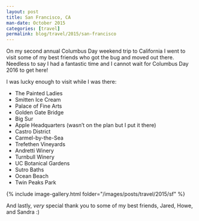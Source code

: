 ```yaml
---
layout: post
title: San Francisco, CA
man-date: October 2015
categories: [travel]
permalink: blog/travel/2015/san-francisco
---
```


On my second annual Columbus Day weekend trip to California I went to visit some of my best friends who got the bug and moved out there. Needless to say I had a fantastic time and I cannot wait for Columbus Day 2016 to get here!

<!--more-->

I was lucky enough to visit while I was there:

* The Painted Ladies
* Smitten Ice Cream
* Palace of Fine Arts
* Golden Gate Bridge
* Big Sur
* Apple Headquarters (wasn’t on the plan but I put it there)
* Castro District
* Carmel-by-the-Sea
* Trefethen Vineyards
* Andretti Winery
* Turnbull Winery
* UC Botanical Gardens
* Sutro Baths
* Ocean Beach
* Twin Peaks Park

{% include image-gallery.html folder="/images/posts/travel/2015/sf" %}

And lastly, *very* special thank you to some of my best friends, Jared, Howe, and Sandra :)
